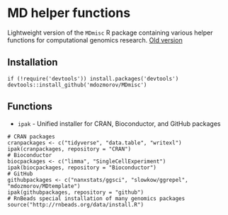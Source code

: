 # MD helper functions

Lightweight version of the `MDmisc` R package containing various helper functions for computational genomics research. [Old version](https://github.com/mdozmorov/MDgenomerunner)

## Installation

```
if (!require('devtools')) install.packages('devtools')
devtools::install_github('mdozmorov/MDmisc')
```

## Functions

- `ipak` - Unified installer for CRAN, Bioconductor, and GitHub packages
```
# CRAN packages
cranpackages <- c("tidyverse", "data.table", "writexl")
ipak(cranpackages, repository = "CRAN")
# Bioconductor
biocpackages <- c("limma", "SingleCellExperiment")
ipak(biocpackages, repository = "Bioconductor")
# GitHub
githubpackages <- c("nanxstats/ggsci", "slowkow/ggrepel", "mdozmorov/MDtemplate")
ipak(githubpackages, repository = "github")
# RnBeads special installation of many genomics packages
source("http://rnbeads.org/data/install.R")
```

